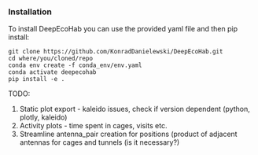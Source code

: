 ### Installation

To install DeepEcoHab you can use the provided yaml file and then pip install:

```
git clone https://github.com/KonradDanielewski/DeepEcoHab.git
cd where/you/cloned/repo
conda env create -f conda_env/env.yaml
conda activate deepecohab
pip install -e .
```


TODO:
1. Static plot export - kaleido issues, check if version dependent (python, plotly, kaleido)
2. Activity plots - time spent in cages, visits etc.
3. Streamline antenna_pair creation for positions (product of adjacent antennas for cages and tunnels (is it necessary?)
